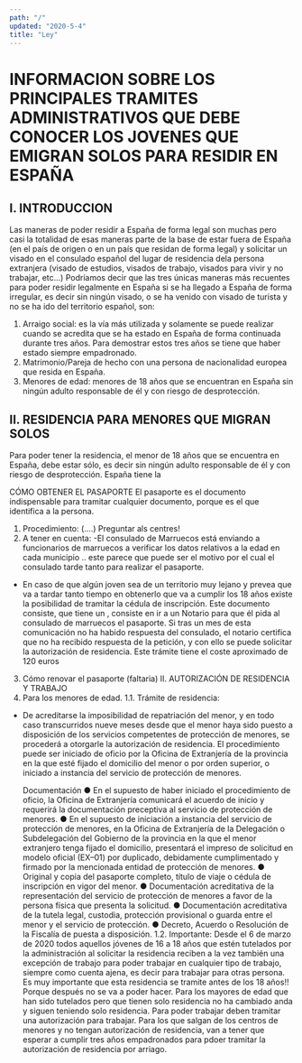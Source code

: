 ```yaml
---
path: "/"
updated: "2020-5-4"
title: "Ley"
---
```


# INFORMACION SOBRE LOS PRINCIPALES TRAMITES ADMINISTRATIVOS QUE DEBE CONOCER LOS JOVENES QUE EMIGRAN SOLOS PARA RESIDIR EN ESPAÑA

## I. INTRODUCCION

Las maneras de poder residir a España de forma legal son muchas pero casi la totalidad de esas maneras parte de la base de estar fuera de España (en el país de origen o en un país que residan de forma legal) y solicitar un visado en el consulado español del lugar de residencia dela persona extranjera (visado de estudios, visados de trabajo, visados para vivir y no trabajar, etc...) Podríamos decir que las tres únicas maneras más recuentes para poder residir legalmente en España si se ha llegado a España de forma irregular, es decir sin ningún visado, o se ha venido con visado de turista y no se ha ido del territorio español, son:

1. Arraigo social: es la vía más utilizada y solamente se puede realizar cuando se acredita que se ha estado en España de forma continuada durante tres años. Para demostrar estos tres años se tiene que haber estado siempre empadronado.
2. Matrimonio/Pareja de hecho con una persona de nacionalidad europea que resida en España.
3. Menores de edad: menores de 18 años que se encuentran en España sin ningún adulto responsable de él y con riesgo de desprotección.

## II. RESIDENCIA PARA MENORES QUE MIGRAN SOLOS

Para poder tener la residencia, el menor de 18 años que se encuentra en España, debe estar sólo, es decir sin ningún adulto responsable de él y con riesgo de desprotección. España tiene la

CÓMO OBTENER EL PASAPORTE
El pasaporte es el documento indispensable para tramitar cualquier documento, porque es el que identifica a la persona.

1. Procedimiento: (….) Preguntar als centres!
2. A tener en cuenta:
   -El consulado de Marruecos está enviando a funcionarios de marruecos a verificar los datos relativos a la edad en cada municipio .. este parece que puede ser el motivo por el cual el consulado tarde tanto para realizar el pasaporte.

- En caso de que algún joven sea de un territorio muy lejano y prevea que va a tardar tanto tiempo en obtenerlo que va a cumplir los 18 años existe la posibilidad de tramitar la cédula de inscripción. Este documento consiste, que tiene un , consiste en ir a un Notario para que él pida al consulado de marruecos el pasaporte. Si tras un mes de esta comunicación no ha habido respuesta del consulado, el notario certifica que no ha recibido respuesta de la petición, y con ello se puede solicitar la autorización de residencia. Este trámite tiene el coste aproximado de 120 euros

3. Cómo renovar el pasaporte (faltaria)
   II. AUTORIZACIÓN DE RESIDENCIA Y TRABAJO
1. Para los menores de edad.
   1.1. Trámite de residencia:

- De acreditarse la imposibilidad de repatriación del menor, y en todo caso transcurridos nueve meses desde que el menor haya sido puesto a disposición de los servicios competentes de protección de menores, se procederá a otorgarle la autorización de residencia.
  El procedimiento puede ser iniciado de oficio por la Oficina de Extranjería de la provincia en la que esté fijado el domicilio del menor o por orden superior, o iniciado a instancia del servicio de protección de menores.

  Documentación
  ● En el supuesto de haber iniciado el procedimiento de oficio, la Oficina de Extranjería comunicará el acuerdo de inicio y requerirá la documentación preceptiva al servicio de protección de menores.
  ● En el supuesto de iniciación a instancia del servicio de protección de menores, en la Oficina de Extranjería de la Delegación o Subdelegación del Gobierno de la provincia en la que el menor extranjero tenga fijado el domicilio, presentará el impreso de solicitud en modelo oficial (EX–01) por duplicado, debidamente cumplimentado y firmado por la mencionada entidad de protección de menores.
  ● Original y copia del pasaporte completo, título de viaje o cédula de inscripción en vigor del menor.
  ● Documentación acreditativa de la representación del servicio de protección de menores a favor de la persona física que presenta la solicitud.
  ● Documentación acreditativa de la tutela legal, custodia, protección provisional o guarda entre el menor y el servicio de protección.
  ● Decreto, Acuerdo o Resolución de la Fiscalía de puesta a disposición.
  1.2. Importante: Desde el 6 de marzo de 2020 todos aquellos jóvenes de 16 a 18 años que estén tutelados por la administración al solicitar la residencia reciben a la vez también una excepción de trabajo para poder trabajar en cualquier tipo de trabajo, siempre como cuenta ajena, es decir para trabajar para otras persona.
  Es muy importante que esta residencia se tramite antes de los 18 años!! Porque después no se va a poder hacer.
  Para los mayores de edad que han sido tutelados pero que tienen solo residencia no ha cambiado anda y siguen teniendo solo residencia. Para poder trabajar deben tramitar una autorización para trabajar.
  Para los que salgan de los centros de menores y no tengan autorización de residencia, van a tener que esperar a cumplir tres años empadronados para pdoer tramitar la autorización de residencia por arriago.
